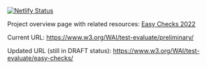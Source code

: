 [![Netlify Status](https://api.netlify.com/api/v1/badges/8ab53271-b72b-47fb-8af5-3af03ef7d6cd/deploy-status)](https://app.netlify.com/sites/wai-easy-checks/deploys)

Project overview page with related resources: [Easy Checks 2022](https://www.w3.org/WAI/EO/wiki/Easy_Checks_2022)

Current URL: https://www.w3.org/WAI/test-evaluate/preliminary/

Updated URL (still in DRAFT status): https://www.w3.org/WAI/test-evaluate/easy-checks/
